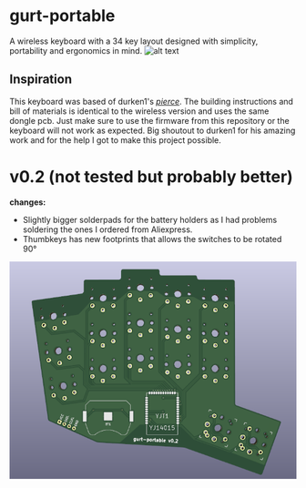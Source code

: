# gurt-portable
A wireless keyboard with a 34 key layout designed with simplicity, portability and ergonomics in mind. 
![alt text](pictures/PXL_20220713_122904998.MP.jpg)
## Inspiration
This keyboard was based of durken1's *[pierce](https://github.com/durken1/pierce)*. The building instructions and bill of materials is identical to the wireless version and uses the same dongle pcb. Just make sure to use the firmware from this repository or the keyboard will not work as expected. Big shoutout to durken1 for his amazing work and for the help I got to make this project possible.



# v0.2 (not tested but probably better)
**changes:**
<ul>
  <li>Slightly bigger solderpads for the battery holders as I had problems soldering the ones I ordered from Aliexpress.</li>
  <li>Thumbkeys has new footprints that allows the switches to be rotated 90°</li>
</ul>

![alt text](pictures/v0.2.png)
